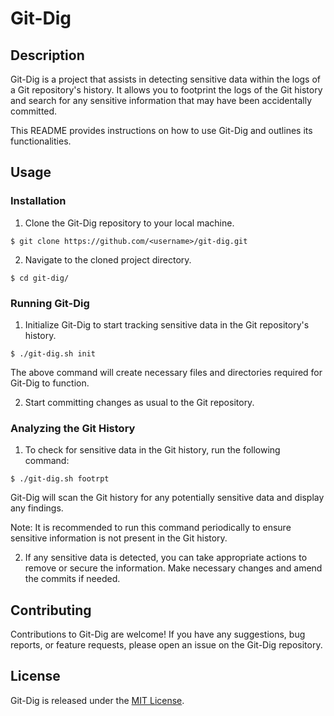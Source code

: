 # Git-Dig

## Description
Git-Dig is a project that assists in detecting sensitive data within the logs of a Git repository's history. It allows you to footprint the logs of the Git history and search for any sensitive information that may have been accidentally committed.

This README provides instructions on how to use Git-Dig and outlines its functionalities.

## Usage

### Installation
1. Clone the Git-Dig repository to your local machine.
```shell
$ git clone https://github.com/<username>/git-dig.git
```
2. Navigate to the cloned project directory.
```shell
$ cd git-dig/
```

### Running Git-Dig
1. Initialize Git-Dig to start tracking sensitive data in the Git repository's history.
```shell
$ ./git-dig.sh init
```
The above command will create necessary files and directories required for Git-Dig to function.

2. Start committing changes as usual to the Git repository.

### Analyzing the Git History
1. To check for sensitive data in the Git history, run the following command:
```shell
$ ./git-dig.sh footrpt
```
Git-Dig will scan the Git history for any potentially sensitive data and display any findings.

Note: It is recommended to run this command periodically to ensure sensitive information is not present in the Git history.

2. If any sensitive data is detected, you can take appropriate actions to remove or secure the information. Make necessary changes and amend the commits if needed.

## Contributing
Contributions to Git-Dig are welcome! If you have any suggestions, bug reports, or feature requests, please open an issue on the Git-Dig repository.

## License
Git-Dig is released under the [MIT License](https://opensource.org/licenses/MIT).
